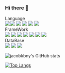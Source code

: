 ### Hi there 👋
Language
<br/>
<img src="https://img.shields.io/badge/Go-00ADD8?style=flat-square&logo=Go&logoColor=white"/><img src="https://img.shields.io/badge/Java-007396?style=flat-square&logo=java&logoColor=white"/> <img src="https://img.shields.io/badge/TypeScript-3178C6?style=flat-square&logo=typescript&logoColor=white"/> <img src="https://img.shields.io/badge/Javascript-F7DF1E?style=flat-square&logo=Javascript&logoColor=yellow"/> <img src="https://img.shields.io/badge/Solidity-363636?style=flat-square&logo=solidity&logoColor=black"/> <img src="https://img.shields.io/badge/Python-3776AB?style=flat-square&logo=python&logoColor=white"/>
<br/>
FrameWork
<br/>
<img src="https://img.shields.io/badge/Nodejs-339933?style=flat-square&logo=nodejs&logoColor=white"/>
<img src="https://img.shields.io/badge/React-61DAFB?style=flat-square&logo=react&logoColor=white"/>
<img src="https://img.shields.io/badge/Spring-6DB33F?style=flat-square&logo=spring&logoColor=white"/>
<img src="https://img.shields.io/badge/Spring Boot-6DB33F?style=flat-square&logo=spring boot&logoColor=white"/>
<img src="https://img.shields.io/badge/Django-092E20?style=flat-square&logo=django&logoColor=white"/>
<img src="https://img.shields.io/badge/Gin-00AE83?style=flat-square&logo=go&logoColor=white"/>
<img src="https://img.shields.io/badge/Next.js-000000?style=flat-square&logo=next.js&logoColor=white"/>
<br/>
DataBase
<br/>
<img src="https://img.shields.io/badge/Oracle-F80000?style=flat-square&logo=oracle&logoColor=white"/>
<img src="https://img.shields.io/badge/MySQL-4479A1?style=flat-square&logo=mySQL&logoColor=white"/>
<img src="https://img.shields.io/badge/Prisma-2D3748?style=flat-square&logo=prisma&logoColor=white"/>
<br/>

![jacobkbny's GitHub stats](https://github-readme-stats.vercel.app/api?username=jacobkbny&show_icons=true&theme=radical)

[![Top Langs](https://github-readme-stats.vercel.app/api/top-langs/?username=jacobkbny&layout=compact&theme=tokyonight)](https://github.com/jacobkbny/github-readme-stats)
